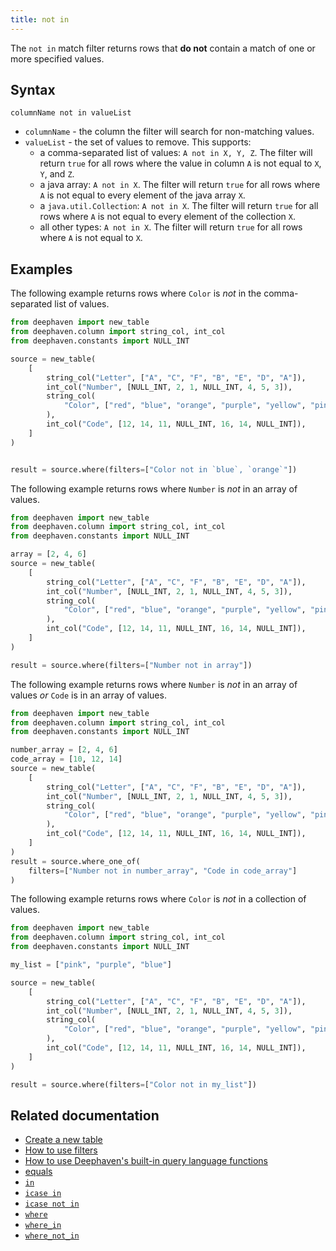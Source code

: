 ```yaml
---
title: not in
---
```


The `not in` match filter returns rows that **do not** contain a match of one or more specified values.

## Syntax

```
columnName not in valueList
```

- `columnName` - the column the filter will search for non-matching values.
- `valueList` - the set of values to remove. This supports:
  - a comma-separated list of values: `A not in X, Y, Z`. The filter will return `true` for all rows where the value in column `A` is not equal to `X`, `Y`, and `Z`.
  - a java array: `A not in X`. The filter will return `true` for all rows where `A` is not equal to every element of the java array `X`.
  - a `java.util.Collection`: `A not in X`. The filter will return `true` for all rows where `A` is not equal to every element of the collection `X`.
  - all other types: `A not in X`. The filter will return `true` for all rows where `A` is not equal to `X`.

## Examples

The following example returns rows where `Color` is _not_ in the comma-separated list of values.

```python order=source,result
from deephaven import new_table
from deephaven.column import string_col, int_col
from deephaven.constants import NULL_INT

source = new_table(
    [
        string_col("Letter", ["A", "C", "F", "B", "E", "D", "A"]),
        int_col("Number", [NULL_INT, 2, 1, NULL_INT, 4, 5, 3]),
        string_col(
            "Color", ["red", "blue", "orange", "purple", "yellow", "pink", "blue"]
        ),
        int_col("Code", [12, 14, 11, NULL_INT, 16, 14, NULL_INT]),
    ]
)


result = source.where(filters=["Color not in `blue`, `orange`"])
```

The following example returns rows where `Number` is _not_ in an array of values.

```python order=source,result
from deephaven import new_table
from deephaven.column import string_col, int_col
from deephaven.constants import NULL_INT

array = [2, 4, 6]
source = new_table(
    [
        string_col("Letter", ["A", "C", "F", "B", "E", "D", "A"]),
        int_col("Number", [NULL_INT, 2, 1, NULL_INT, 4, 5, 3]),
        string_col(
            "Color", ["red", "blue", "orange", "purple", "yellow", "pink", "blue"]
        ),
        int_col("Code", [12, 14, 11, NULL_INT, 16, 14, NULL_INT]),
    ]
)

result = source.where(filters=["Number not in array"])
```

The following example returns rows where `Number` is _not_ in an array of values _or_ `Code` is in an array of values.

```python order=source,result
from deephaven import new_table
from deephaven.column import string_col, int_col
from deephaven.constants import NULL_INT

number_array = [2, 4, 6]
code_array = [10, 12, 14]
source = new_table(
    [
        string_col("Letter", ["A", "C", "F", "B", "E", "D", "A"]),
        int_col("Number", [NULL_INT, 2, 1, NULL_INT, 4, 5, 3]),
        string_col(
            "Color", ["red", "blue", "orange", "purple", "yellow", "pink", "blue"]
        ),
        int_col("Code", [12, 14, 11, NULL_INT, 16, 14, NULL_INT]),
    ]
)
result = source.where_one_of(
    filters=["Number not in number_array", "Code in code_array"]
)
```

The following example returns rows where `Color` is _not_ in a collection of values.

```python order=source,result
from deephaven import new_table
from deephaven.column import string_col, int_col
from deephaven.constants import NULL_INT

my_list = ["pink", "purple", "blue"]

source = new_table(
    [
        string_col("Letter", ["A", "C", "F", "B", "E", "D", "A"]),
        int_col("Number", [NULL_INT, 2, 1, NULL_INT, 4, 5, 3]),
        string_col(
            "Color", ["red", "blue", "orange", "purple", "yellow", "pink", "blue"]
        ),
        int_col("Code", [12, 14, 11, NULL_INT, 16, 14, NULL_INT]),
    ]
)

result = source.where(filters=["Color not in my_list"])
```

## Related documentation

- [Create a new table](../../../how-to-guides/new-and-empty-table.md#new_table)
- [How to use filters](../../../how-to-guides/use-filters.md)
- [How to use Deephaven's built-in query language functions](../../../how-to-guides/query-language-functions.md)
- [equals](./equals.md)
- [`in`](./in.md)
- [`icase in`](./icase-in.md)
- [`icase not in`](./icase-not-in.md)
- [`where`](../../table-operations/filter/where.md)
- [`where_in`](../../table-operations/filter/where-in.md)
- [`where_not_in`](../../table-operations/filter/where-not-in.md)

<!--TODO: [#409](https://github.com/deephaven/deephaven.io/issues/409) publish link to !=  when it is a match filter. -->

